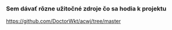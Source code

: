 ### Sem dávať rôzne užitočné zdroje čo sa hodia k projektu

https://github.com/DoctorWkt/acwj/tree/master
